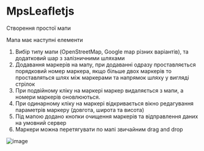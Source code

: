 # MpsLeafletjs

Створення простої мапи

Мапа має наступні елементи

1. Вибір типу мапи (OpenStreetMap, Google map різних варіантів), та додатковий шар з залізничними шляхами
2. Додавання маркерів на мапу, при додаванні одразу проставляється порядковий номер маркера, якщо більше двох маркерів то проставляться шлях між маркерами та напрямок шляху у вигляді стрілок
3. При подвійному кліку на маркері маркер видаляється з мапи, а номери маркерів оновлюються.
4. При одинарному кліку на маркері відкривається вікно редагування параметрів маркеру (довгота, широта та висота)
5. Під мапою додано кнопки очищення маркерів та відправлення даних на умовний сервер
6. Маркери можна перетягувати по мапі звичайним drag and drop


![image](https://user-images.githubusercontent.com/37482710/224475128-dd198dd7-729f-4dd8-893d-9e6fb3d00620.png)
